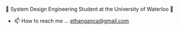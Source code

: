 🪿 System Design Engineering Student at the University of Waterloo 🪿
- 📫 How to reach me ... ethanganca@gmail.com

<!---
kobotabby/kobotabby is a ✨ special ✨ repository because its `README.md` (this file) appears on your GitHub profile.
You can click the Preview link to take a look at your changes.
--->
